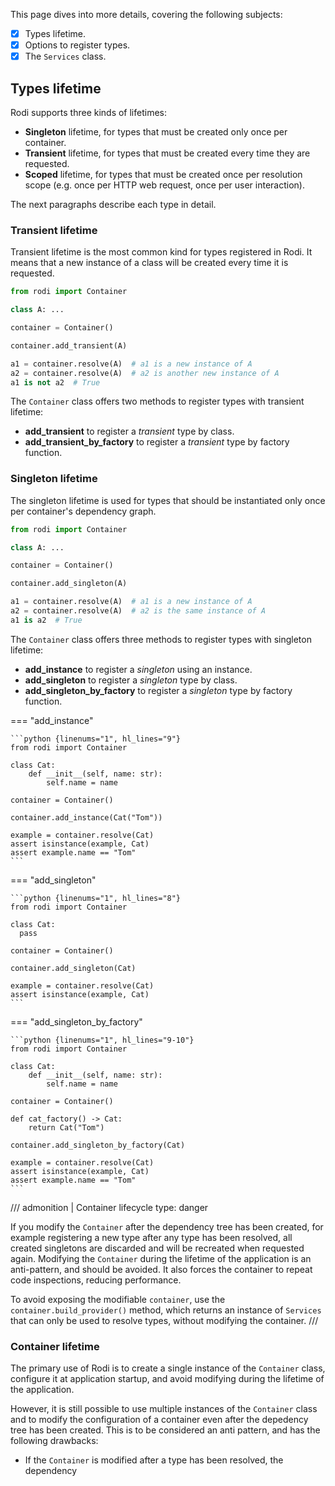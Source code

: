 This page dives into more details, covering the following subjects:

- [X] Types lifetime.
- [X] Options to register types.
- [X] The `Services` class.

## Types lifetime

Rodi supports three kinds of lifetimes:

- **Singleton** lifetime, for types that must be created only once per container.
- **Transient** lifetime, for types that must be created every time they are
  requested.
- **Scoped** lifetime, for types that must be created once per resolution scope
  (e.g. once per HTTP web request, once per user interaction).

The next paragraphs describe each type in detail.

### Transient lifetime

Transient lifetime is the most common kind for types registered in Rodi. It means
that a new instance of a class will be created every time it is requested.

```python
from rodi import Container

class A: ...

container = Container()

container.add_transient(A)

a1 = container.resolve(A)  # a1 is a new instance of A
a2 = container.resolve(A)  # a2 is another new instance of A
a1 is not a2  # True
```

The `Container` class offers two methods to register types with transient lifetime:

- **add_transient** to register a _transient_ type by class.
- **add_transient_by_factory** to register a _transient_ type by factory function.

### Singleton lifetime

The singleton lifetime is used for types that should be instantiated only once per
container's dependency graph.

```python
from rodi import Container

class A: ...

container = Container()

container.add_singleton(A)

a1 = container.resolve(A)  # a1 is a new instance of A
a2 = container.resolve(A)  # a2 is the same instance of A
a1 is a2  # True
```

The `Container` class offers three methods to register types with singleton lifetime:

- **add_instance** to register a _singleton_ using an instance.
- **add_singleton** to register a _singleton_ type by class.
- **add_singleton_by_factory** to register a _singleton_ type by factory function.

=== "add_instance"

    ```python {linenums="1", hl_lines="9"}
    from rodi import Container

    class Cat:
        def __init__(self, name: str):
            self.name = name

    container = Container()

    container.add_instance(Cat("Tom"))

    example = container.resolve(Cat)
    assert isinstance(example, Cat)
    assert example.name == "Tom"
    ```

=== "add_singleton"

    ```python {linenums="1", hl_lines="8"}
    from rodi import Container

    class Cat:
      pass

    container = Container()

    container.add_singleton(Cat)

    example = container.resolve(Cat)
    assert isinstance(example, Cat)
    ```

=== "add_singleton_by_factory"

    ```python {linenums="1", hl_lines="9-10"}
    from rodi import Container

    class Cat:
        def __init__(self, name: str):
            self.name = name

    container = Container()

    def cat_factory() -> Cat:
        return Cat("Tom")

    container.add_singleton_by_factory(Cat)

    example = container.resolve(Cat)
    assert isinstance(example, Cat)
    assert example.name == "Tom"
    ```

/// admonition | Container lifecycle
    type: danger

If you modify the `Container` after the dependency tree has been created, for example
registering a new type after any type has been resolved, all created singletons are
discarded and will be recreated when requested again. Modifying the `Container` during
the lifetime of the application is an anti-pattern, and should be avoided. It also
forces the container to repeat code inspections, reducing performance.

To avoid exposing the modifiable `container`, use the `container.build_provider()`
method, which returns an instance of `Services` that can only be used to resolve types,
without modifying the container.
///

### Container lifetime

The primary use of Rodi is to create a single instance of the `Container` class,
configure it at application startup, and avoid modifying during the lifetime of the
application.

However, it is still possible to use multiple instances of the `Container` class and to
modify the configuration of a container even after the depedency tree has been created.
This is to be considered an anti pattern, and has the following drawbacks:

- If the `Container` is modified after a type has been resolved, the dependency
